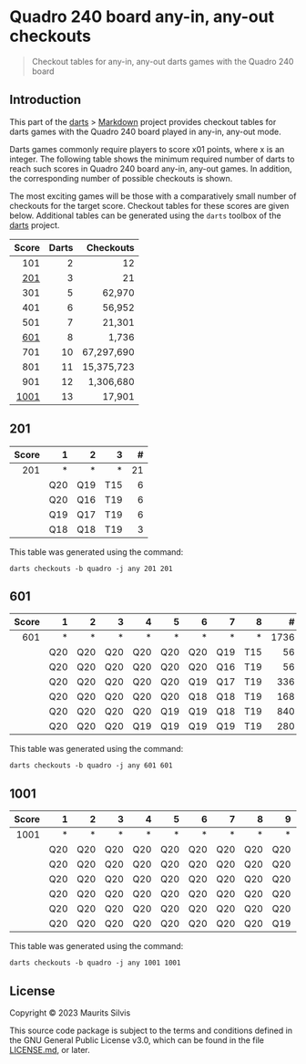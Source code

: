 # Quadro 240 board any-in, any-out checkouts

> Checkout tables for any-in, any-out darts games with the Quadro 240 board

## Introduction

This part of the [darts](https://github.com/mauritssilvis/darts) > [Markdown](../..) project provides checkout tables for darts games with the Quadro 240 board played in any-in, any-out mode.

Darts games commonly require players to score x01 points, where x is an integer.
The following table shows the minimum required number of darts to reach such scores in Quadro 240 board any-in, any-out games.
In addition, the corresponding number of possible checkouts is shown.

The most exciting games will be those with a comparatively small number of checkouts for the target score.
Checkout tables for these scores are given below.
Additional tables can be generated using the `darts` toolbox of the [darts](https://github.com/mauritssilvis/darts) project.

|         Score | Darts |  Checkouts |
|--------------:|------:|-----------:|
|           101 |     2 |         12 |
|   [201](#201) |     3 |         21 |
|           301 |     5 |     62,970 |
|           401 |     6 |     56,952 |
|           501 |     7 |     21,301 |
|   [601](#601) |     8 |      1,736 |
|           701 |    10 | 67,297,690 |
|           801 |    11 | 15,375,723 |
|           901 |    12 |  1,306,680 |
| [1001](#1001) |    13 |     17,901 |

## 201

| Score |   1 |   2 |   3 |  # |
|------:|----:|----:|----:|---:|
|   201 |   * |   * |   * | 21 |
|       | Q20 | Q19 | T15 |  6 |
|       | Q20 | Q16 | T19 |  6 |
|       | Q19 | Q17 | T19 |  6 |
|       | Q18 | Q18 | T19 |  3 |

This table was generated using the command:

```shell
darts checkouts -b quadro -j any 201 201
```

## 601

| Score |   1 |   2 |   3 |   4 |   5 |   6 |   7 |   8 |    # |
|------:|----:|----:|----:|----:|----:|----:|----:|----:|-----:|
|   601 |   * |   * |   * |   * |   * |   * |   * |   * | 1736 |
|       | Q20 | Q20 | Q20 | Q20 | Q20 | Q20 | Q19 | T15 |   56 |
|       | Q20 | Q20 | Q20 | Q20 | Q20 | Q20 | Q16 | T19 |   56 |
|       | Q20 | Q20 | Q20 | Q20 | Q20 | Q19 | Q17 | T19 |  336 |
|       | Q20 | Q20 | Q20 | Q20 | Q20 | Q18 | Q18 | T19 |  168 |
|       | Q20 | Q20 | Q20 | Q20 | Q19 | Q19 | Q18 | T19 |  840 |
|       | Q20 | Q20 | Q20 | Q19 | Q19 | Q19 | Q19 | T19 |  280 |

This table was generated using the command:

```shell
darts checkouts -b quadro -j any 601 601
```

## 1001

| Score |   1 |   2 |   3 |   4 |   5 |   6 |   7 |   8 |   9 |  10 |  11 |  12 |  13 |     # |
|------:|----:|----:|----:|----:|----:|----:|----:|----:|----:|----:|----:|----:|----:|------:|
|  1001 |   * |   * |   * |   * |   * |   * |   * |   * |   * |   * |   * |   * |   * | 17901 |
|       | Q20 | Q20 | Q20 | Q20 | Q20 | Q20 | Q20 | Q20 | Q20 | Q20 | Q20 | Q19 | T15 |   156 |
|       | Q20 | Q20 | Q20 | Q20 | Q20 | Q20 | Q20 | Q20 | Q20 | Q20 | Q20 | Q16 | T19 |   156 |
|       | Q20 | Q20 | Q20 | Q20 | Q20 | Q20 | Q20 | Q20 | Q20 | Q20 | Q19 | Q17 | T19 |  1716 |
|       | Q20 | Q20 | Q20 | Q20 | Q20 | Q20 | Q20 | Q20 | Q20 | Q20 | Q18 | Q18 | T19 |   858 |
|       | Q20 | Q20 | Q20 | Q20 | Q20 | Q20 | Q20 | Q20 | Q20 | Q19 | Q19 | Q18 | T19 |  8580 |
|       | Q20 | Q20 | Q20 | Q20 | Q20 | Q20 | Q20 | Q20 | Q19 | Q19 | Q19 | Q19 | T19 |  6435 |

This table was generated using the command:

```shell
darts checkouts -b quadro -j any 1001 1001
```

## License

Copyright © 2023 Maurits Silvis

This source code package is subject to the terms and conditions defined in the GNU General Public License v3.0, which can be found in the file [LICENSE.md](../LICENSE.md), or later.
